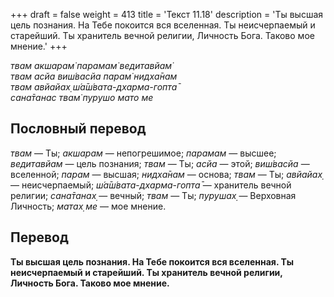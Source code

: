 +++
draft = false
weight = 413
title = 'Текст 11.18'
description = 'Ты высшая цель познания. На Тебе покоится вся вселенная. Ты неисчерпаемый и старейший. Ты хранитель вечной религии, Личность Бога. Таково мое мнение.'
+++

_твам акшарам̇ парамам̇ ведитавйам̇  
твам асйа виш́васйа парам̇ нидха̄нам  
твам авйайах̣ ш́а̄ш́вата-дхарма-гопта̄  
сана̄танас твам̇ пурушо мато ме_

## Пословный перевод

_твам_ — Ты; _акшарам_ — непогрешимое; _парамам_ — высшее; _ведитавйам_ — цель познания; _твам_ — Ты; _асйа_ — этой; _виш́васйа_ — вселенной; _парам_ — высшая; _нидха̄нам_ — основа; _твам_ — Ты; _авйайах̣_ — неисчерпаемый; _ш́а̄ш́вата_\-_дхарма_\-_гопта̄_ — хранитель вечной религии; _сана̄танах̣_ — вечный; _твам_ — Ты; _пурушах̣_ — Верховная Личность; _матах̣_ _ме_ — мое мнение.

## Перевод

**Ты высшая цель познания. На Тебе покоится вся вселенная. Ты неисчерпаемый и старейший. Ты хранитель вечной религии, Личность Бога. Таково мое мнение.**
